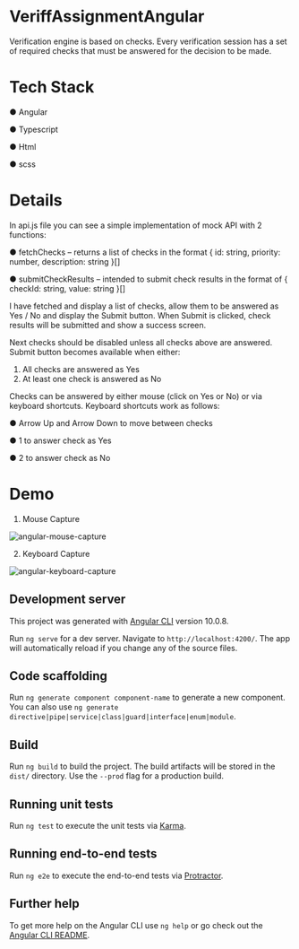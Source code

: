 # VeriffAssignmentAngular
Verification engine is based on checks. Every verification session has a set of required checks that must be answered for the decision to be made.

# Tech Stack
● Angular

● Typescript

● Html

● scss

# Details
In api.js file you can see a simple implementation of mock API with 2 functions:

● fetchChecks – returns a list of checks in the format { id: string,
priority: number, description: string }[]

● submitCheckResults – intended to submit check results in the format of {
checkId: string, value: string }[]

I have fetched and display a list of checks, allow them to be answered as Yes /
No and display the Submit button. When Submit is clicked, check results will be
submitted and show a success screen.

Next checks should be disabled unless all checks above are answered. Submit
button becomes available when either:
1. All checks are answered as Yes
2. At least one check is answered as No

Checks can be answered by either mouse (click on Yes or No) or via keyboard
shortcuts. Keyboard shortcuts work as follows:

● Arrow Up and Arrow Down to move between checks

● 1 to answer check as Yes

● 2 to answer check as No

# Demo

1. Mouse Capture

![angular-mouse-capture](https://user-images.githubusercontent.com/88626686/136771681-2ae35915-fb1f-4535-9179-d1b7f166e00e.gif)

2. Keyboard Capture

![angular-keyboard-capture](https://user-images.githubusercontent.com/88626686/136771737-ddaf7ab9-aa38-4bae-ba74-3f03345c14f6.gif)

## Development server

This project was generated with [Angular CLI](https://github.com/angular/angular-cli) version 10.0.8.

Run `ng serve` for a dev server. Navigate to `http://localhost:4200/`. The app will automatically reload if you change any of the source files.

## Code scaffolding

Run `ng generate component component-name` to generate a new component. You can also use `ng generate directive|pipe|service|class|guard|interface|enum|module`.

## Build

Run `ng build` to build the project. The build artifacts will be stored in the `dist/` directory. Use the `--prod` flag for a production build.

## Running unit tests

Run `ng test` to execute the unit tests via [Karma](https://karma-runner.github.io).

## Running end-to-end tests

Run `ng e2e` to execute the end-to-end tests via [Protractor](http://www.protractortest.org/).

## Further help

To get more help on the Angular CLI use `ng help` or go check out the [Angular CLI README](https://github.com/angular/angular-cli/blob/master/README.md).
